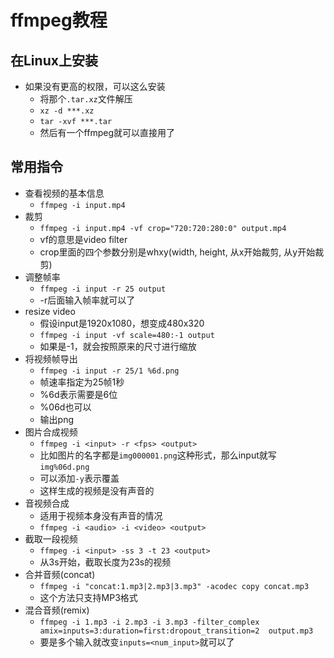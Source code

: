 # ffmpeg教程
## 在Linux上安装
- 如果没有更高的权限，可以这么安装
  - 将那个`.tar.xz`文件解压
  - `xz -d ***.xz`
  - `tar -xvf ***.tar`
  - 然后有一个ffmpeg就可以直接用了
  
## 常用指令
- 查看视频的基本信息
  - `ffmpeg -i input.mp4`
- 裁剪
  - `ffmpeg -i input.mp4 -vf crop="720:720:280:0" output.mp4`
  - vf的意思是video filter
  - crop里面的四个参数分别是whxy(width, height, 从x开始裁剪, 从y开始裁剪)
- 调整帧率
  - `ffmpeg -i input -r 25 output`
  - -r后面输入帧率就可以了
- resize video
  - 假设input是1920x1080，想变成480x320
  - `ffmpeg -i input -vf scale=480:-1 output`
  - 如果是-1，就会按照原来的尺寸进行缩放
- 将视频帧导出
  - `ffmpeg -i input -r 25/1 %6d.png`
  - 帧速率指定为25帧1秒
  - %6d表示需要是6位
  - %06d也可以
  - 输出png
- 图片合成视频
  - `ffmpeg -i <input> -r <fps> <output>`
  - 比如图片的名字都是`img000001.png`这种形式，那么input就写`img%06d.png`
  - 可以添加`-y`表示覆盖
  - 这样生成的视频是没有声音的
- 音视频合成
  - 适用于视频本身没有声音的情况
  - `ffmpeg -i <audio> -i <video> <output>`
- 截取一段视频
  - `ffmpeg -i <input> -ss 3 -t 23 <output>`
  - 从3s开始，截取长度为23s的视频
- 合并音频(concat)
  - `ffmpeg -i "concat:1.mp3|2.mp3|3.mp3" -acodec copy concat.mp3`
  - 这个方法只支持MP3格式
- 混合音频(remix)
  - `ffmpeg -i 1.mp3 -i 2.mp3 -i 3.mp3 -filter_complex amix=inputs=3:duration=first:dropout_transition=2  output.mp3`
  - 要是多个输入就改变`inputs=<num_input>`就可以了